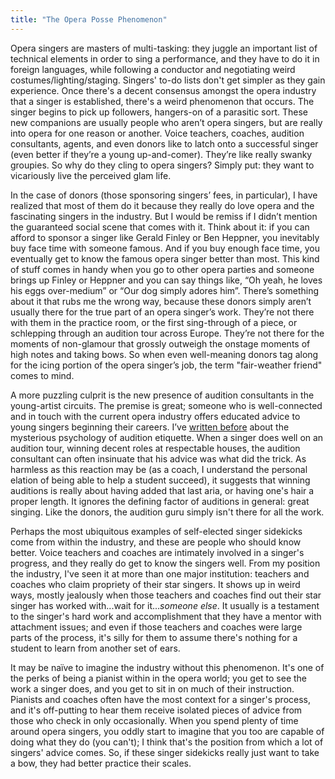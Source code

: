 ```yaml
---
title: "The Opera Posse Phenomenon"
---
```


Opera singers are masters of multi-tasking: they juggle an important list of technical elements in order to sing a performance, and they have to do it in foreign languages, while following a conductor and negotiating weird costumes/lighting/staging. Singers' to-do lists don't get simpler as they gain experience. Once there's a decent consensus amongst the opera industry that a singer is established, there's a weird phenomenon that occurs. The singer begins to pick up followers, hangers-on of a parasitic sort. These new companions are usually people who aren’t opera singers, but are really into opera for one reason or another. Voice teachers, coaches, audition consultants, agents, and even donors like to latch onto a successful singer (even better if they’re a young up-and-comer). They’re like really swanky groupies. So why do they cling to opera singers? Simply put: they want to vicariously live the perceived glam life.

In the case of donors (those sponsoring singers’ fees, in particular), I have realized that most of them do it because they really do love opera and the fascinating singers in the industry. But I would be remiss if I didn’t mention the guaranteed social scene that comes with it. Think about it: if you can afford to sponsor a singer like Gerald Finley or Ben Heppner, you inevitably buy face time with someone famous. And if you buy enough face time, you eventually get to know the famous opera singer better than most. This kind of stuff comes in handy when you go to other opera parties and someone brings up Finley or Heppner and you can say things like, “Oh yeah, he loves his eggs over-medium” or “Our dog simply adores him”. There’s something about it that rubs me the wrong way, because these donors simply aren’t usually there for the true part of an opera singer’s work. They’re not there with them in the practice room, or the first sing-through of a piece, or schlepping through an audition tour across Europe. They’re not there for the moments of non-glamour that grossly outweigh the onstage moments of high notes and taking bows. So when even well-meaning donors tag along for the icing portion of the opera singer’s job, the term "fair-weather friend" comes to mind.

A more puzzling culprit is the new presence of audition consultants in the young-artist circuits. The premise is great; someone who is well-connected and in touch with the current opera industry offers educated advice to young singers beginning their careers. I’ve [written before](/in-defence-of-singers/) about the mysterious psychology of audition etiquette. When a singer does well on an audition tour, winning decent roles at respectable houses, the audition consultant can often insinuate that his advice was what did the trick. As harmless as this reaction may be (as a coach, I understand the personal elation of being able to help a student succeed), it suggests that winning auditions is really about having added that last aria, or having one's hair a proper length. It ignores the defining factor of auditions in general: great singing. Like the donors, the audition guru simply isn't there for all the work.

Perhaps the most ubiquitous examples of self-elected singer sidekicks come from within the industry, and these are people who should know better. Voice teachers and coaches are intimately involved in a singer's progress, and they really do get to know the singers well. From my position the industry, I've seen it at more than one major institution: teachers and coaches who claim propriety of their star singers. It shows up in weird ways, mostly jealously when those teachers and coaches find out their star singer has worked with...wait for it..._someone else_. It usually is a testament to the singer's hard work and accomplishment that they have a mentor with attachment issues; and even if those teachers and coaches were large parts of the process, it's silly for them to assume there's nothing for a student to learn from another set of ears.

It may be naïve to imagine the industry without this phenomenon. It's one of the perks of being a pianist within in the opera world; you get to see the work a singer does, and you get to sit in on much of their instruction. Pianists and coaches often have the most context for a singer's process, and it's off-putting to hear them receive isolated pieces of advice from those who check in only occasionally. When you spend plenty of time around opera singers, you oddly start to imagine that you too are capable of doing what they do (you can't); I think that's the position from which a lot of singers' advice comes. So, if these singer sidekicks really just want to take a bow, they had better practice their scales.
